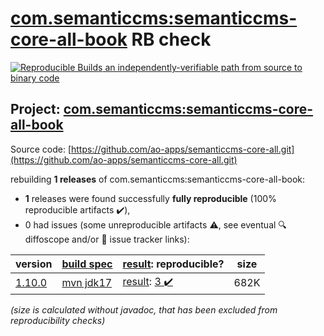 [com.semanticcms:semanticcms-core-all-book](https://central.sonatype.com/artifact/com.semanticcms/semanticcms-core-all-book/versions) RB check
=======

[![Reproducible Builds](https://reproducible-builds.org/images/logos/rb.svg) an independently-verifiable path from source to binary code](https://reproducible-builds.org/)

## Project: [com.semanticcms:semanticcms-core-all-book](https://central.sonatype.com/artifact/com.semanticcms/semanticcms-core-all-book/versions)

Source code: [https://github.com/ao-apps/semanticcms-core-all.git](https://github.com/ao-apps/semanticcms-core-all.git)

rebuilding **1 releases** of com.semanticcms:semanticcms-core-all-book:
- **1** releases were found successfully **fully reproducible** (100% reproducible artifacts :heavy_check_mark:),
- 0 had issues (some unreproducible artifacts :warning:, see eventual :mag: diffoscope and/or :memo: issue tracker links):

| version | [build spec](/BUILDSPEC.md) | [result](https://reproducible-builds.org/docs/jvm/): reproducible? | size |
| -- | --------- | ------ | -- |
| [1.10.0](https://central.sonatype.com/artifact/com.semanticcms/semanticcms-core-all-book/1.10.0/pom) | [mvn jdk17](semanticcms-core-all-book-1.10.0.buildspec) | [result](semanticcms-core-all-book-1.10.0.buildinfo): [3 :heavy_check_mark: ](semanticcms-core-all-book-1.10.0.buildcompare) | 682K |

<i>(size is calculated without javadoc, that has been excluded from reproducibility checks)</i>
